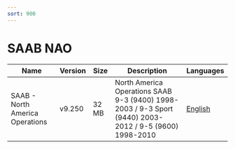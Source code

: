 ```yaml
---
sort: 900
---
```

# SAAB NAO

| Name | Version | Size | Description | Languages |
| --- | --- | --- | --- | --- |
| SAAB - North America Operations | v9.250 | 32 MB | North America Operations SAAB 9-3 (9400) 1998-2003 / 9-3 Sport (9440) 2003-2012 / 9-5 (9600) 1998-2010 | [English](https://github.com/berrydejager/tech2wiki.com/raw/main/assets/binfiles/tech2_card_saab_nao_v9.250_en.zip) |

